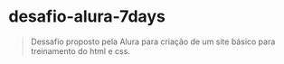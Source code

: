 # desafio-alura-7days

> Dessafio proposto pela Alura para criação de um site básico para treinamento do html e css. 
